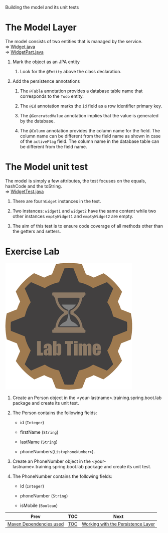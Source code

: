 Building the model and its unit tests

# The Model Layer

The model consists of two entities that is managed by the service.  
⇒
[Widget.java](../../phonebook/src/test/java/com/codedifferently/phonebook/widgets/models/Widget.java)  
⇒
[WidgetPart.java](../../phonebook/src/test/java/com/codedifferently/phonebook/widgets/models/WidgetPart.java)  

1.  Mark the object as an JPA entity  

    1.  Look for the `@Entity` above the class declaration.

2.  Add the persistence annotations  

    1.  The `@Table` annotation provides a database table name that
        corresponds to the `Todo` entity.

    2.  The `@Id` annotation marks the `id` field as a row identifier
        primary key.  

    3.  The `@GeneratedValue` annotation implies that the value is
        generated by the database.  

    4.  The `@Column` annotation provides the column name for the field.
        The column name can be different from the field name as shown in
        case of the `activeFlag` field. The column name in the database
        table can be different from the field name.

# The Model unit test

The model is simply a few attributes, the test focuses on the equals,
hashCode and the toString.  
⇒
[WidgetTest.java](../../phonebook/src/test/java/com/codedifferently/phonebook/widgets/models/models/WidgetTest.java)

1.  There are four `Widget` instances in the test.

2.  Two instances: `widget1` and `widget2` have the same content while
    two other instances `emptyWidget1` and `emptyWidget2` are empty.

3.  The aim of this test is to ensure code coverage of all methods other
    than the getters and setters.

# Exercise Lab

![Lab](images/labtime.png)

1.  Create an Person object in the
    \<your-lastname\>.training.spring.boot.lab package and create its
    unit test.

2.  The Person contains the following fields:

    -   id (`Integer`)

    -   firstName (`String`)

    -   lastName (`String`)

    -   phoneNumbers(`List<phoneNumber>`).

3.  Create an PhoneNumber object in the
    \<your-lastname\>.training.spring.boot.lab package and create its
    unit test.

4.  The PhoneNumber contains the following fields:

    -   id (`Integer`)

    -   phoneNumber (`String`)

    -   isMobile (`Boolean`)

| Prev                                               | TOC                       | Next                                                 |
|----------------------------------------------------|---------------------------|------------------------------------------------------|
| [Maven Dependencies used](03_MavenDependencies.md) | [TOC](TableOfContents.md) | [Working with the Persistence Layer](05_DAOLayer.md) |
